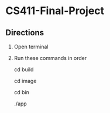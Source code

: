 # CS411-Final-Project

## Directions

1. Open terminal
2. Run these commands in order

    cd build

    cd image

    cd bin
    
    ./app